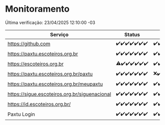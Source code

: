 # Monitoramento

Última verificação: 23/04/2025 12:10:00 -03

|Serviço|Status|Últimas 24h|
|---|---|---|
|https://github.com|<span title="2025-04-16: OK=23">✔️</span><span title="2025-04-17: OK=23">✔️</span><span title="2025-04-18: OK=23">✔️</span><span title="2025-04-19: OK=23">✔️</span><span title="2025-04-20: OK=23">✔️</span><span title="2025-04-21: OK=23">✔️</span><span title="2025-04-22: OK=15">✔️</span>|<span title="22/04/2025 13:11:00 -03 : 200">✔️</span><span title="22/04/2025 14:08:00 -03 : 200">✔️</span><span title="22/04/2025 15:12:00 -03 : 200">✔️</span><span title="22/04/2025 16:07:00 -03 : 200">✔️</span><span title="22/04/2025 17:10:00 -03 : 200">✔️</span><span title="22/04/2025 18:08:00 -03 : 200">✔️</span><span title="22/04/2025 19:08:00 -03 : 200">✔️</span><span title="22/04/2025 20:08:00 -03 : 200">✔️</span><span title="22/04/2025 21:44:00 -03 : 200">✔️</span><span title="22/04/2025 23:22:00 -03 : 200">✔️</span><span title="23/04/2025 00:29:00 -03 : 200">✔️</span><span title="23/04/2025 01:11:00 -03 : 200">✔️</span><span title="23/04/2025 02:09:00 -03 : 200">✔️</span><span title="23/04/2025 03:13:00 -03 : 200">✔️</span><span title="23/04/2025 04:14:00 -03 : 200">✔️</span><span title="23/04/2025 05:13:00 -03 : 200">✔️</span><span title="23/04/2025 06:10:00 -03 : 200">✔️</span><span title="23/04/2025 07:10:00 -03 : 200">✔️</span><span title="23/04/2025 08:07:00 -03 : 200">✔️</span><span title="23/04/2025 09:17:00 -03 : 200">✔️</span><span title="23/04/2025 10:21:00 -03 : 200">✔️</span><span title="23/04/2025 11:09:00 -03 : 200">✔️</span><span title="23/04/2025 12:10:00 -03 : 200">✔️</span>|
|https://paxtu.escoteiros.org.br|<span title="2025-04-16: OK=23">✔️</span><span title="2025-04-17: OK=23">✔️</span><span title="2025-04-18: OK=23">✔️</span><span title="2025-04-19: OK=23">✔️</span><span title="2025-04-20: OK=23">✔️</span><span title="2025-04-21: OK=23">✔️</span><span title="2025-04-22: OK=15">✔️</span>|<span title="22/04/2025 13:11:00 -03 : 200">✔️</span><span title="22/04/2025 14:08:00 -03 : 200">✔️</span><span title="22/04/2025 15:12:00 -03 : 200">✔️</span><span title="22/04/2025 16:07:00 -03 : 200">✔️</span><span title="22/04/2025 17:10:00 -03 : 502">❌</span><span title="22/04/2025 18:08:00 -03 : 200">✔️</span><span title="22/04/2025 19:08:00 -03 : 200">✔️</span><span title="22/04/2025 20:08:00 -03 : 200">✔️</span><span title="22/04/2025 21:44:00 -03 : 200">✔️</span><span title="22/04/2025 23:22:00 -03 : 200">✔️</span><span title="23/04/2025 00:29:00 -03 : 200">✔️</span><span title="23/04/2025 01:11:00 -03 : 200">✔️</span><span title="23/04/2025 02:09:00 -03 : 200">✔️</span><span title="23/04/2025 03:13:00 -03 : 200">✔️</span><span title="23/04/2025 04:14:00 -03 : 200">✔️</span><span title="23/04/2025 05:13:00 -03 : 200">✔️</span><span title="23/04/2025 06:10:00 -03 : 200">✔️</span><span title="23/04/2025 07:10:00 -03 : 200">✔️</span><span title="23/04/2025 08:07:00 -03 : 200">✔️</span><span title="23/04/2025 09:17:00 -03 : 200">✔️</span><span title="23/04/2025 10:21:00 -03 : 200">✔️</span><span title="23/04/2025 11:09:00 -03 : 200">✔️</span><span title="23/04/2025 12:10:00 -03 : 200">✔️</span>|
|https://escoteiros.org.br|<span title="2025-04-16: OK=22, Falhas=1">⚠️</span><span title="2025-04-17: OK=23">✔️</span><span title="2025-04-18: OK=23">✔️</span><span title="2025-04-19: OK=23">✔️</span><span title="2025-04-20: OK=23">✔️</span><span title="2025-04-21: OK=23">✔️</span><span title="2025-04-22: OK=15">✔️</span>|<span title="22/04/2025 13:11:00 -03 : 200">✔️</span><span title="22/04/2025 14:08:00 -03 : 200">✔️</span><span title="22/04/2025 15:12:00 -03 : 200">✔️</span><span title="22/04/2025 16:07:00 -03 : 200">✔️</span><span title="22/04/2025 17:10:00 -03 : 200">✔️</span><span title="22/04/2025 18:08:00 -03 : 200">✔️</span><span title="22/04/2025 19:08:00 -03 : 200">✔️</span><span title="22/04/2025 20:08:00 -03 : 200">✔️</span><span title="22/04/2025 21:44:00 -03 : 200">✔️</span><span title="22/04/2025 23:22:00 -03 : 200">✔️</span><span title="23/04/2025 00:29:00 -03 : 200">✔️</span><span title="23/04/2025 01:11:00 -03 : 200">✔️</span><span title="23/04/2025 02:09:00 -03 : 200">✔️</span><span title="23/04/2025 03:13:00 -03 : 200">✔️</span><span title="23/04/2025 04:14:00 -03 : 200">✔️</span><span title="23/04/2025 05:13:00 -03 : 200">✔️</span><span title="23/04/2025 06:10:00 -03 : 200">✔️</span><span title="23/04/2025 07:10:00 -03 : 200">✔️</span><span title="23/04/2025 08:07:00 -03 : 200">✔️</span><span title="23/04/2025 09:17:00 -03 : 200">✔️</span><span title="23/04/2025 10:21:00 -03 : 200">✔️</span><span title="23/04/2025 11:09:00 -03 : 200">✔️</span><span title="23/04/2025 12:10:00 -03 : 200">✔️</span>|
|https://paxtu.escoteiros.org.br/paxtu|<span title="2025-04-16: OK=23">✔️</span><span title="2025-04-17: OK=23">✔️</span><span title="2025-04-18: OK=23">✔️</span><span title="2025-04-19: OK=23">✔️</span><span title="2025-04-20: OK=23">✔️</span><span title="2025-04-21: OK=23">✔️</span><span title="2025-04-22: OK=15">✔️</span>|<span title="22/04/2025 13:11:00 -03 : 0">❌</span><span title="22/04/2025 14:08:00 -03 : 200">✔️</span><span title="22/04/2025 15:12:00 -03 : 200">✔️</span><span title="22/04/2025 16:07:00 -03 : 200">✔️</span><span title="22/04/2025 17:10:00 -03 : 502">❌</span><span title="22/04/2025 18:08:00 -03 : 200">✔️</span><span title="22/04/2025 19:08:00 -03 : 200">✔️</span><span title="22/04/2025 20:08:00 -03 : 200">✔️</span><span title="22/04/2025 21:44:00 -03 : 200">✔️</span><span title="22/04/2025 23:22:00 -03 : 200">✔️</span><span title="23/04/2025 00:29:00 -03 : 200">✔️</span><span title="23/04/2025 01:11:00 -03 : 200">✔️</span><span title="23/04/2025 02:09:00 -03 : 200">✔️</span><span title="23/04/2025 03:13:00 -03 : 200">✔️</span><span title="23/04/2025 04:14:00 -03 : 200">✔️</span><span title="23/04/2025 05:13:00 -03 : 200">✔️</span><span title="23/04/2025 06:10:00 -03 : 200">✔️</span><span title="23/04/2025 07:10:00 -03 : 200">✔️</span><span title="23/04/2025 08:07:00 -03 : 200">✔️</span><span title="23/04/2025 09:17:00 -03 : 200">✔️</span><span title="23/04/2025 10:21:00 -03 : 200">✔️</span><span title="23/04/2025 11:09:00 -03 : 200">✔️</span><span title="23/04/2025 12:10:00 -03 : 200">✔️</span>|
|https://paxtu.escoteiros.org.br/meupaxtu|<span title="2025-04-16: OK=23">✔️</span><span title="2025-04-17: OK=23">✔️</span><span title="2025-04-18: OK=23">✔️</span><span title="2025-04-19: OK=23">✔️</span><span title="2025-04-20: OK=23">✔️</span><span title="2025-04-21: OK=23">✔️</span><span title="2025-04-22: OK=15">✔️</span>|<span title="22/04/2025 13:11:00 -03 : 200">✔️</span><span title="22/04/2025 14:08:00 -03 : 200">✔️</span><span title="22/04/2025 15:12:00 -03 : 200">✔️</span><span title="22/04/2025 16:07:00 -03 : 200">✔️</span><span title="22/04/2025 17:10:00 -03 : 502">❌</span><span title="22/04/2025 18:08:00 -03 : 200">✔️</span><span title="22/04/2025 19:08:00 -03 : 200">✔️</span><span title="22/04/2025 20:08:00 -03 : 200">✔️</span><span title="22/04/2025 21:44:00 -03 : 200">✔️</span><span title="22/04/2025 23:22:00 -03 : 200">✔️</span><span title="23/04/2025 00:29:00 -03 : 200">✔️</span><span title="23/04/2025 01:11:00 -03 : 200">✔️</span><span title="23/04/2025 02:09:00 -03 : 200">✔️</span><span title="23/04/2025 03:13:00 -03 : 200">✔️</span><span title="23/04/2025 04:14:00 -03 : 200">✔️</span><span title="23/04/2025 05:13:00 -03 : 200">✔️</span><span title="23/04/2025 06:10:00 -03 : 200">✔️</span><span title="23/04/2025 07:10:00 -03 : 200">✔️</span><span title="23/04/2025 08:07:00 -03 : 200">✔️</span><span title="23/04/2025 09:17:00 -03 : 200">✔️</span><span title="23/04/2025 10:21:00 -03 : 200">✔️</span><span title="23/04/2025 11:09:00 -03 : 200">✔️</span><span title="23/04/2025 12:10:00 -03 : 200">✔️</span>|
|https://sigue.escoteiros.org.br/siguenacional|<span title="2025-04-16: OK=23">✔️</span><span title="2025-04-17: OK=23">✔️</span><span title="2025-04-18: OK=23">✔️</span><span title="2025-04-19: OK=23">✔️</span><span title="2025-04-20: OK=23">✔️</span><span title="2025-04-21: OK=23">✔️</span><span title="2025-04-22: OK=15">✔️</span>|<span title="22/04/2025 13:11:00 -03 : 200">✔️</span><span title="22/04/2025 14:08:00 -03 : 200">✔️</span><span title="22/04/2025 15:12:00 -03 : 200">✔️</span><span title="22/04/2025 16:07:00 -03 : 200">✔️</span><span title="22/04/2025 17:10:00 -03 : 502">❌</span><span title="22/04/2025 18:08:00 -03 : 200">✔️</span><span title="22/04/2025 19:08:00 -03 : 200">✔️</span><span title="22/04/2025 20:08:00 -03 : 200">✔️</span><span title="22/04/2025 21:44:00 -03 : 200">✔️</span><span title="22/04/2025 23:22:00 -03 : 200">✔️</span><span title="23/04/2025 00:29:00 -03 : 200">✔️</span><span title="23/04/2025 01:11:00 -03 : 200">✔️</span><span title="23/04/2025 02:09:00 -03 : 200">✔️</span><span title="23/04/2025 03:13:00 -03 : 200">✔️</span><span title="23/04/2025 04:14:00 -03 : 200">✔️</span><span title="23/04/2025 05:13:00 -03 : 200">✔️</span><span title="23/04/2025 06:10:00 -03 : 200">✔️</span><span title="23/04/2025 07:10:00 -03 : 200">✔️</span><span title="23/04/2025 08:07:00 -03 : 200">✔️</span><span title="23/04/2025 09:17:00 -03 : 200">✔️</span><span title="23/04/2025 10:21:00 -03 : 200">✔️</span><span title="23/04/2025 11:09:00 -03 : 200">✔️</span><span title="23/04/2025 12:10:00 -03 : 200">✔️</span>|
|https://id.escoteiros.org.br/|<span title="2025-04-16: OK=23">✔️</span><span title="2025-04-17: OK=23">✔️</span><span title="2025-04-18: OK=23">✔️</span><span title="2025-04-19: OK=23">✔️</span><span title="2025-04-20: OK=23">✔️</span><span title="2025-04-21: OK=23">✔️</span><span title="2025-04-22: OK=15">✔️</span>|<span title="22/04/2025 13:11:00 -03 : 200">✔️</span><span title="22/04/2025 14:08:00 -03 : 200">✔️</span><span title="22/04/2025 15:12:00 -03 : 200">✔️</span><span title="22/04/2025 16:07:00 -03 : 200">✔️</span><span title="22/04/2025 17:10:00 -03 : 200">✔️</span><span title="22/04/2025 18:08:00 -03 : 200">✔️</span><span title="22/04/2025 19:08:00 -03 : 200">✔️</span><span title="22/04/2025 20:08:00 -03 : 200">✔️</span><span title="22/04/2025 21:44:00 -03 : 200">✔️</span><span title="22/04/2025 23:22:00 -03 : 200">✔️</span><span title="23/04/2025 00:29:00 -03 : 200">✔️</span><span title="23/04/2025 01:11:00 -03 : 200">✔️</span><span title="23/04/2025 02:09:00 -03 : 200">✔️</span><span title="23/04/2025 03:13:00 -03 : 200">✔️</span><span title="23/04/2025 04:14:00 -03 : 200">✔️</span><span title="23/04/2025 05:13:00 -03 : 200">✔️</span><span title="23/04/2025 06:10:00 -03 : 200">✔️</span><span title="23/04/2025 07:10:00 -03 : 200">✔️</span><span title="23/04/2025 08:07:00 -03 : 200">✔️</span><span title="23/04/2025 09:17:00 -03 : 200">✔️</span><span title="23/04/2025 10:21:00 -03 : 200">✔️</span><span title="23/04/2025 11:09:00 -03 : 200">✔️</span><span title="23/04/2025 12:10:00 -03 : 200">✔️</span>|
|Paxtu Login|<span title="2025-04-16: OK=23">✔️</span><span title="2025-04-17: OK=23">✔️</span><span title="2025-04-18: OK=23">✔️</span><span title="2025-04-19: OK=23">✔️</span><span title="2025-04-20: OK=23">✔️</span><span title="2025-04-21: OK=23">✔️</span><span title="2025-04-22: OK=15">✔️</span>|<span title="22/04/2025 13:11:00 -03 : 200">✔️</span><span title="22/04/2025 14:08:00 -03 : 200">✔️</span><span title="22/04/2025 15:12:00 -03 : 200">✔️</span><span title="22/04/2025 16:07:00 -03 : 200">✔️</span><span title="22/04/2025 17:10:00 -03 : 502">❌</span><span title="22/04/2025 18:08:00 -03 : 200">✔️</span><span title="22/04/2025 19:08:00 -03 : 200">✔️</span><span title="22/04/2025 20:08:00 -03 : 200">✔️</span><span title="22/04/2025 21:44:00 -03 : 200">✔️</span><span title="22/04/2025 23:22:00 -03 : 200">✔️</span><span title="23/04/2025 00:29:00 -03 : 200">✔️</span><span title="23/04/2025 01:11:00 -03 : 200">✔️</span><span title="23/04/2025 02:09:00 -03 : 200">✔️</span><span title="23/04/2025 03:13:00 -03 : 200">✔️</span><span title="23/04/2025 04:14:00 -03 : 200">✔️</span><span title="23/04/2025 05:13:00 -03 : 200">✔️</span><span title="23/04/2025 06:10:00 -03 : 200">✔️</span><span title="23/04/2025 07:10:00 -03 : 200">✔️</span><span title="23/04/2025 08:07:00 -03 : 200">✔️</span><span title="23/04/2025 09:17:00 -03 : 200">✔️</span><span title="23/04/2025 10:21:00 -03 : 200">✔️</span><span title="23/04/2025 11:09:00 -03 : 200">✔️</span><span title="23/04/2025 12:10:00 -03 : 200">✔️</span>|
